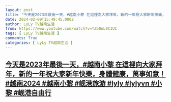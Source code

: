 ```yaml
---
layout: post
title: "今天是2023年最後一天，#越南小黎 在這裡向大家拜年，新的一年祝大家新年快樂，身體健康，萬事如意！ #越南2024 #越南小黎 #岘港旅游 #lyly #lylyvn #小黎 #岘港自由行"
date: 2024-02-09T15:49:45.000Z
author: LyLy TV越南生活
from: https://www.youtube.com/watch?v=TZb0uL9CIUI
tags: [ LyLy TV越南生活 ]
comments: True
categories: [ LyLy TV越南生活 ]
---
```

<!--1707493785000-->
[今天是2023年最後一天，#越南小黎 在這裡向大家拜年，新的一年祝大家新年快樂，身體健康，萬事如意！ #越南2024 #越南小黎 #岘港旅游 #lyly #lylyvn #小黎 #岘港自由行](https://www.youtube.com/watch?v=TZb0uL9CIUI)
------

<div>

</div>
